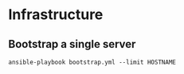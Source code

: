 # Infrastructure

## Bootstrap a single server
```
ansible-playbook bootstrap.yml --limit HOSTNAME
```